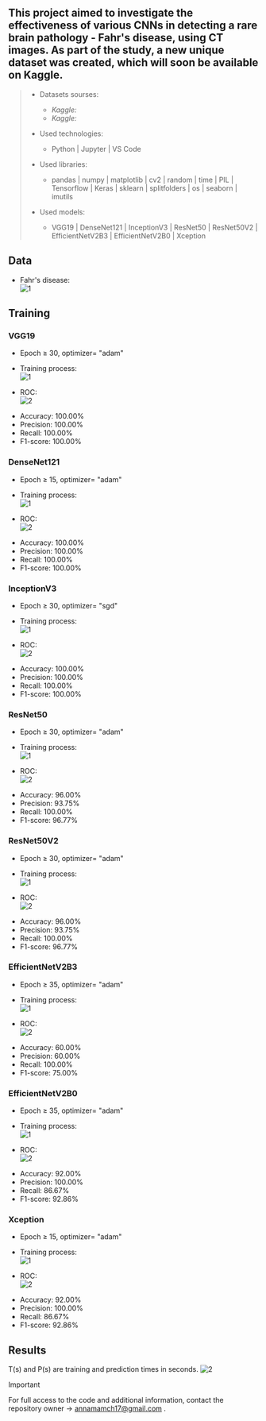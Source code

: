## This project aimed to investigate the effectiveness of various CNNs in detecting a rare brain pathology - Fahr's disease, using CT images. As part of the study, a new unique dataset was created, which will soon be available on Kaggle.
> * Datasets sourses:
>   - _Kaggle:_ 
>   - _Kaggle:_
> 
> * Used technologies:
>   - Python | Jupyter | VS Code
> * Used libraries:
>   - pandas | numpy | matplotlib | cv2 | random | time | PIL | Tensorflow | Keras | sklearn | splitfolders | os | seaborn | imutils
> * Used models:
>   - VGG19 | DenseNet121 | InceptionV3 | ResNet50 | ResNet50V2 | EfficientNetV2B3 | EfficientNetV2B0 | Xception
## Data
* Fahr's disease:\
![1](https://github.com/AnnnaMm/Fahr-s-disease-detection/blob/main/fr.jpg)

## Training
### VGG19

* Epoch ≥ 30, optimizer= "adam"

* Training process:\
![1](https://github.com/AnnnaMm/Fahr-s-disease-detection/blob/main/eng/v.png)

* ROC:\
![2](https://github.com/AnnnaMm/Fahr-s-disease-detection/blob/main/rcauc/v.png)


- Accuracy: 100.00%
- Precision: 100.00%
- Recall: 100.00%
- F1-score: 100.00%

### DenseNet121
* Epoch ≥ 15, optimizer= "adam"
  
* Training process:\
![1](https://github.com/AnnnaMm/Fahr-s-disease-detection/blob/main/eng/d.png)

* ROC:\
![2](https://github.com/AnnnaMm/Fahr-s-disease-detection/blob/main/rcauc/d.png)

- Accuracy: 100.00%
- Precision: 100.00%
- Recall: 100.00%
- F1-score: 100.00%

### InceptionV3

* Epoch ≥ 30, optimizer= "sgd"
  
* Training process:\
![1](https://github.com/AnnnaMm/Fahr-s-disease-detection/blob/main/eng/InceptionV3.png)

* ROC:\
![2](https://github.com/AnnnaMm/Fahr-s-disease-detection/blob/main/rcauc/i.png)

- Accuracy: 100.00%
- Precision: 100.00%
- Recall: 100.00%
- F1-score: 100.00%

### ResNet50

* Epoch ≥ 30, optimizer= "adam"
  
* Training process:\
![1](https://github.com/AnnnaMm/Fahr-s-disease-detection/blob/main/eng/r.png)

* ROC:\
![2](https://github.com/AnnnaMm/Fahr-s-disease-detection/blob/main/rcauc/r.png)

- Accuracy: 96.00%
- Precision: 93.75%
- Recall: 100.00%
- F1-score: 96.77%

### ResNet50V2

* Epoch ≥ 30, optimizer= "adam"

* Training process:\
![1](https://github.com/AnnnaMm/Fahr-s-disease-detection/blob/main/eng/rv2.png)

* ROC:\
![2](https://github.com/AnnnaMm/Fahr-s-disease-detection/blob/main/rcauc/RV2.png)

- Accuracy: 96.00%
- Precision: 93.75%
- Recall: 100.00%
- F1-score: 96.77%


### EfficientNetV2B3

* Epoch ≥ 35, optimizer= "adam"


* Training process:\
![1](https://github.com/AnnnaMm/Fahr-s-disease-detection/blob/main/eng/e.png)

* ROC:\
![2](https://github.com/AnnnaMm/Fahr-s-disease-detection/blob/main/rcauc/e.png)

- Accuracy: 60.00%
- Precision: 60.00%
- Recall: 100.00%
- F1-score: 75.00%

### EfficientNetV2B0

* Epoch ≥ 35, optimizer= "adam"

* Training process:\
![1](https://github.com/AnnnaMm/Fahr-s-disease-detection/blob/main/eng/ev2.png)

* ROC:\
![2](https://github.com/AnnnaMm/Fahr-s-disease-detection/blob/main/rcauc/e2.png)

- Accuracy: 92.00%
- Precision: 100.00%
- Recall: 86.67%
- F1-score: 92.86%

### Xception

* Epoch ≥ 15, optimizer= "adam"

* Training process:\
![1](https://github.com/AnnnaMm/Fahr-s-disease-detection/blob/main/eng/x.png)

* ROC:\
![2](https://github.com/AnnnaMm/Fahr-s-disease-detection/blob/main/rcauc/x.png)

- Accuracy: 92.00%
- Precision: 100.00%
- Recall: 86.67%
- F1-score: 92.86%


## Results
T(s) and P(s) are training and prediction times in seconds.
![2](https://github.com/AnnnaMm/Fahr-s-disease-detection/blob/main/results.jpg)


> [!IMPORTANT]
> For full access to the code and additional information, contact the repository owner -> annamamch17@gmail.com .
